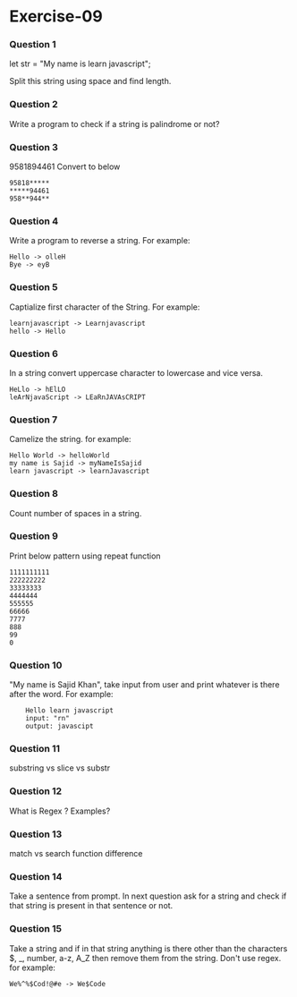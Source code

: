 # Exercise-09

### Question 1

let str = "My name is learn javascript";

Split this string using space and find length.

### Question 2

Write a program to check if a string is palindrome or not?

### Question 3

9581894461 Convert to below

```
95818*****
*****94461
958**944**
```

### Question 4

Write a program to reverse a string. For example:

```
Hello -> olleH
Bye -> eyB
```

### Question 5

Captialize first character of the String. For example:

```
learnjavascript -> Learnjavascript
hello -> Hello
```

### Question 6

In a string convert uppercase character to lowercase and vice versa.

```
HeLlo -> hElLO
leArNjavaScript -> LEaRnJAVAsCRIPT
```

### Question 7

Camelize the string. for example:

```
Hello World -> helloWorld
my name is Sajid -> myNameIsSajid
learn javascript -> learnJavascript
```

### Question 8

Count number of spaces in a string.

### Question 9

Print below pattern using repeat function

```
1111111111
222222222
33333333
4444444
555555
66666
7777
888
99
0
```

### Question 10

"My name is Sajid Khan", take input from user and print whatever is there after the word. For example:

```
    Hello learn javascript
    input: "rn"
    output: javascipt
```

### Question 11

substring vs slice vs substr

### Question 12

What is Regex ? Examples?

### Question 13

match vs search function difference

### Question 14

Take a sentence from prompt. In next question ask for a string and check if that string is present in that sentence or not.

### Question 15

Take a string and if in that string anything is there other than the characters $, \_, number, a-z, A_Z then remove them from the string. Don't use regex. for example:

```
We%^%$Cod!@#e -> We$Code
```
